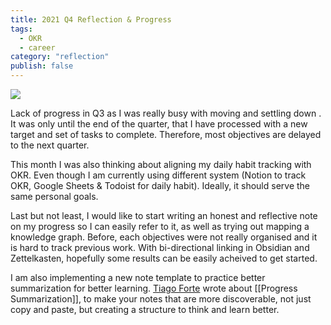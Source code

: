 ```yaml
---
title: 2021 Q4 Reflection & Progress
tags:
  - OKR
  - career
category: "reflection"
publish: false
---
```


![](../Media/design-okr-update-2021q3.png)

Lack of progress in Q3 as I was really busy with moving and settling down .  It was only until the end of the quarter, that I have processed with a new target and set of tasks to complete. Therefore, most objectives are delayed to the next quarter. 

This month I was also thinking about aligning my daily habit tracking with OKR. Even though I am currently using different system (Notion to track OKR, Google Sheets & Todoist for daily habit). Ideally, it should serve the same personal goals. 

Last but not least, I would like to start writing an honest and reflective note on my progress so I can easily refer to it, as well as trying out mapping a knowledge graph. Before, each objectives were not really organised and it is hard to track previous work. With bi-directional linking in Obsidian and Zettelkasten, hopefully some results can be easily acheived to get started.

I am also implementing a new note template to practice better summarization for better learning. [Tiago Forte](https://fortelabs.co/blog/progressive-summarization-a-practical-technique-for-designing-discoverable-notes/) wrote about [[Progress Summarization]], to make your notes that are more discoverable, not just copy and paste, but creating a structure to think and learn better.

